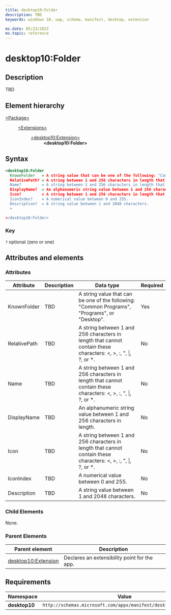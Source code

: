 ```yaml
---
title: desktop10:Folder
description: TBD
keywords: windows 10, uwp, schema, manifest, desktop, extension

ms.date: 05/23/2022
ms.topic: reference
---
```


# desktop10:Folder

## Description

TBD

## Element hierarchy

<dl>
<dt><a href="element-package.md">&lt;Package&gt;</a></dt>
<dd>
<dl>
<dt><a href="element-extensions.md">&lt;Extensions&gt;</a></dt>
<dd>
<dl>
<dt><a href="element-desktop10-extension.md">&lt;desktop10:Extension&gt;</a></dt>
<dd><strong>&lt;desktop10:Folder&gt;</strong></dd>
</dl>
</dd>
</dl>
</dd>
</dl>

## Syntax

```xml
<desktop10:Folder
  KnownFolder   = A string value that can be one of the following: "Common Programs", "Programs", or "Desktop".
  RelativePath? = A string between 1 and 256 characters in length that  cannot contain these characters: <, >, :, ", |, ?, or *.
  Name?         = A string between 1 and 256 characters in length that  cannot contain these characters: <, >, :, ", |, ?, or *.
  DisplayName?  = An alphanumeric string value between 1 and 256 characters in length.
  Icon?         = A string between 1 and 256 characters in length that  cannot contain these characters: <, >, :, ", |, ?, or *.
  IconIndex?    = A numerical value between 0 and 255.
  Description?  = A string value between 1 and 2048 characters.
  >

</desktop10:Folder>
```

### Key

`?` optional (zero or one)

## Attributes and elements

### Attributes

| Attribute | Description | Data type | Required |
|-|-|-|-|
| KnownFolder | TBD | A string value that can be one of the following: "Common Programs", "Programs", or "Desktop". | Yes |
| RelativePath | TBD | A string between 1 and 256 characters in length that  cannot contain these characters: <, >, :, ", &#124;, ?, or *. | No |
| Name | TBD | A string between 1 and 256 characters in length that  cannot contain these characters: <, >, :, ", &#124;, ?, or *. | No |
| DisplayName | TBD | An alphanumeric string value between 1 and 256 characters in length. | No |
| Icon | TBD | A string between 1 and 256 characters in length that  cannot contain these characters: <, >, :, ", &#124;, ?, or *.  | No |
| IconIndex | TBD | A numerical value between 0 and 255. | No |
| Description | TBD | A string value between 1 and 2048 characters. | No |

### Child Elements

None.

### Parent Elements

| Parent element | Description |
|-|-|
| [desktop10:Extension](element-desktop10-extension.md) | Declares an extensibility point for the app. |

## Requirements

| Namespace | Value |
|-|-|
| **desktop10** | `http://schemas.microsoft.com/appx/manifest/desktop/windows10/10` |